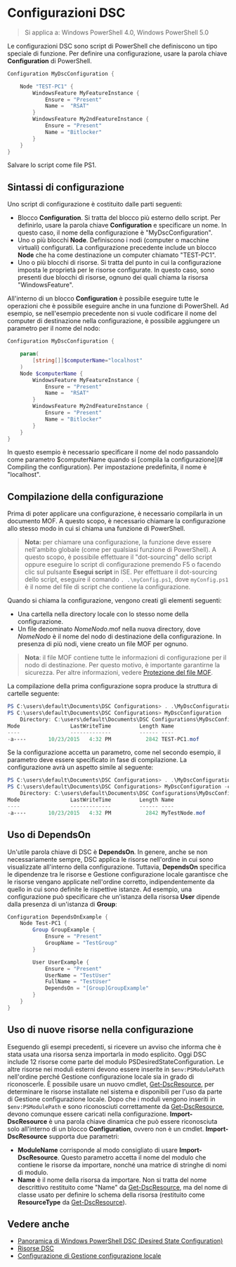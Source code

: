 # Configurazioni DSC

>Si applica a: Windows PowerShell 4.0, Windows PowerShell 5.0

Le configurazioni DSC sono script di PowerShell che definiscono un tipo speciale di funzione. 
Per definire una configurazione, usare la parola chiave __Configuration__ di PowerShell.

```powershell
Configuration MyDscConfiguration {

    Node "TEST-PC1" {
        WindowsFeature MyFeatureInstance {
            Ensure = "Present"
            Name =  "RSAT"
        }
        WindowsFeature My2ndFeatureInstance {
            Ensure = "Present"
            Name = "Bitlocker"
        }
    }
}
```

Salvare lo script come file PS1.

## Sintassi di configurazione

Uno script di configurazione è costituito dalle parti seguenti:

- Blocco **Configuration**. Si tratta del blocco più esterno dello script. Per definirlo, usare la parola chiave **Configuration** e specificare un nome. In questo caso, il nome della configurazione è "MyDscConfiguration".
- Uno o più blocchi **Node**. Definiscono i nodi (computer o macchine virtuali) configurati. La configurazione precedente include un blocco **Node** che ha come destinazione un computer chiamato "TEST-PC1".
- Uno o più blocchi di risorse. Si tratta del punto in cui la configurazione imposta le proprietà per le risorse configurate. In questo caso, sono presenti due blocchi di risorse, ognuno dei quali chiama la risorsa "WindowsFeature".

All'interno di un blocco **Configuration** è possibile eseguire tutte le operazioni che è possibile eseguire anche in una funzione di PowerShell. Ad esempio, se nell'esempio precedente non si vuole codificare il nome del computer di destinazione nella configurazione, è possibile aggiungere un parametro per il nome del nodo:

```powershell
Configuration MyDscConfiguration {

    param(
        [string[]]$computerName="localhost"
    )
    Node $computerName {
        WindowsFeature MyFeatureInstance {
            Ensure = "Present"
            Name =  "RSAT"
        }
        WindowsFeature My2ndFeatureInstance {
            Ensure = "Present"
            Name = "Bitlocker"
        }
    }
}
```

In questo esempio è necessario specificare il nome del nodo passandolo come parametro $computerName quando si [compila la configurazione](# Compiling the configuration). Per impostazione predefinita, il nome è "localhost".

## Compilazione della configurazione
Prima di poter applicare una configurazione, è necessario compilarla in un documento MOF. A questo scopo, è necessario chiamare la configurazione allo stesso modo in cui si chiama una funzione di PowerShell.
>__Nota:__ per chiamare una configurazione, la funzione deve essere nell'ambito globale (come per qualsiasi funzione di PowerShell). A questo scopo, è possibile effettuare il "dot-sourcing" dello script oppure eseguire lo script di configurazione premendo F5 o facendo clic sul pulsante __Esegui script__ in ISE. Per effettuare il dot-sourcing dello script, eseguire il comando `. .\myConfig.ps1`, dove `myConfig.ps1` è il nome del file di script che contiene la configurazione.

Quando si chiama la configurazione, vengono creati gli elementi seguenti:

- Una cartella nella directory locale con lo stesso nome della configurazione.
- Un file denominato _NomeNodo_.mof nella nuova directory, dove _NomeNodo_ è il nome del nodo di destinazione della configurazione. In presenza di più nodi, viene creato un file MOF per ognuno.

>__Nota__: il file MOF contiene tutte le informazioni di configurazione per il nodo di destinazione. Per questo motivo, è importante garantirne la sicurezza. Per altre informazioni, vedere [Protezione del file MOF](secureMOF.md).

La compilazione della prima configurazione sopra produce la struttura di cartelle seguente:

```powershell
PS C:\users\default\Documents\DSC Configurations> . .\MyDscConfiguration.ps1
PS C:\users\default\Documents\DSC Configurations> MyDscConfiguration
    Directory: C:\users\default\Documents\DSC Configurations\MyDscConfiguration
Mode                LastWriteTime         Length Name                                                                                              
----                -------------         ------ ----                                                                                         
-a----       10/23/2015   4:32 PM           2842 TEST-PC1.mof
```  

Se la configurazione accetta un parametro, come nel secondo esempio, il parametro deve essere specificato in fase di compilazione. La configurazione avrà un aspetto simile al seguente:

```powershell
PS C:\users\default\Documents\DSC Configurations> . .\MyDscConfiguration.ps1
PS C:\users\default\Documents\DSC Configurations> MyDscConfiguration -computerName 'MyTestNode'
    Directory: C:\users\default\Documents\DSC Configurations\MyDscConfiguration
Mode                LastWriteTime         Length Name                                                                                              
----                -------------         ------ ----                                                                                         
-a----       10/23/2015   4:32 PM           2842 MyTestNode.mof
```      

## Uso di DependsOn
Un'utile parola chiave di DSC è __DependsOn__. In genere, anche se non necessariamente sempre, DSC applica le risorse nell'ordine in cui sono visualizzate all'interno della configurazione. Tuttavia, __DependsOn__ specifica le dipendenze tra le risorse e Gestione configurazione locale garantisce che le risorse vengano applicate nell'ordine corretto, indipendentemente da quello in cui sono definite le rispettive istanze. Ad esempio, una configurazione può specificare che un'istanza della risorsa __User__ dipende dalla presenza di un'istanza di __Group__:

```powershell
Configuration DependsOnExample {
    Node Test-PC1 {
        Group GroupExample {
            Ensure = "Present"
            GroupName = "TestGroup"
        }

        User UserExample {
            Ensure = "Present"
            UserName = "TestUser"
            FullName = "TestUser"
            DependsOn = "[Group]GroupExample"
        }
    }
}
```

## Uso di nuove risorse nella configurazione
Eseguendo gli esempi precedenti, si ricevere un avviso che informa che è stata usata una risorsa senza importarla in modo esplicito.
Oggi DSC include 12 risorse come parte del modulo PSDesiredStateConfiguration. Le altre risorse nei moduli esterni devono essere inserite in `$env:PSModulePath` nell'ordine perché Gestione configurazione locale sia in grado di riconoscerle. È possibile usare un nuovo cmdlet, [Get-DscResource](https://technet.microsoft.com/en-us/library/dn521625.aspx), per determinare le risorse installate nel sistema e disponibili per l'uso da parte di Gestione configurazione locale. 
Dopo che i moduli vengono inseriti in `$env:PSModulePath` e sono riconosciuti correttamente da [Get-DscResource](https://technet.microsoft.com/en-us/library/dn521625.aspx), devono comunque essere caricati nella configurazione. __Import-DscResource__ è una parola chiave dinamica che può essere riconosciuta solo all'interno di un blocco __Configuration__, ovvero non è un cmdlet. __Import-DscResource__ supporta due parametri:
* __ModuleName__ corrisponde al modo consigliato di usare __Import-DscResource__. Questo parametro accetta il nome del modulo che contiene le risorse da importare, nonché una matrice di stringhe di nomi di modulo. 
* __Name__ è il nome della risorsa da importare. Non si tratta del nome descrittivo restituito come "Name" da [Get-DscResource](https://technet.microsoft.com/en-us/library/dn521625.aspx), ma del nome di classe usato per definire lo schema della risorsa (restituito come __ResourceType__ da [Get-DscResource](https://technet.microsoft.com/en-us/library/dn521625.aspx)). 

## Vedere anche
* [Panoramica di Windows PowerShell DSC (Desired State Configuration)](overview.md)
* [Risorse DSC](resources.md)
* [Configurazione di Gestione configurazione locale](metaConfig.md)


<!--HONumber=Apr16_HO2-->


